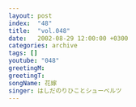 ```yaml
---
layout: post
index:  "48"
title:  "vol.048"
date:   2002-08-29 12:00:00 +0300
categories: archive
tags: []
youtube: "048"
greetingM: 
greetingT: 
songName: 花嫁
singer: はしだのりひことシューベルツ
---
```

